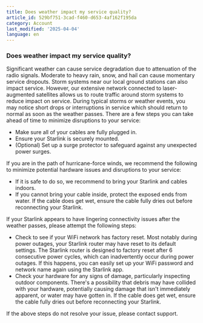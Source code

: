 ```yaml
---
title: Does weather impact my service quality?
article_id: 529bf751-3cad-f460-d653-4af162f195da
category: Account
last_modified: '2025-04-04'
language: en
---
```


### Does weather impact my service quality?
Significant weather can cause service degradation due to attenuation of the radio signals. Moderate to heavy rain, snow, and hail can cause momentary service dropouts. 
Storm systems near our local ground stations can also impact service. However, our extensive network connected to laser-augmented satellites allows us to route traffic around storm systems to reduce impact on service. 
During typical storms or weather events, you may notice short drops or interruptions in service which should return to normal as soon as the weather passes. There are a few steps you can take ahead of time to minimize disruptions to your service:
  * Make sure all of your cables are fully plugged in.
  * Ensure your Starlink is securely mounted.
  * (Optional) Set up a surge protector to safeguard against any unexpected power surges.


If you are in the path of hurricane-force winds, we recommend the following to minimize potential hardware issues and disruptions to your service:
  * If it is safe to do so, we recommend to bring your Starlink and cables indoors.
  * If you cannot bring your cable inside, protect the exposed ends from water. If the cable does get wet, ensure the cable fully dries out before reconnecting your Starlink.


If your Starlink appears to have lingering connectivity issues after the weather passes, please attempt the following steps:
  * Check to see if your WiFi network has factory reset. Most notably during power outages, your Starlink router may have reset to its default settings. The Starlink router is designed to factory reset after 6 consecutive power cycles, which can inadvertently occur during power outages. If this happens, you can easily set up your WiFi password and network name again using the Starlink app.
  * Check your hardware for any signs of damage, particularly inspecting outdoor components. There's a possibility that debris may have collided with your hardware, potentially causing damage that isn't immediately apparent, or water may have gotten in. If the cable does get wet, ensure the cable fully dries out before reconnecting your Starlink.


If the above steps do not resolve your issue, please contact support. 